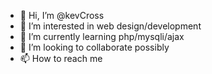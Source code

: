 - 👋 Hi, I’m @kevCross
- 👀 I’m interested in web design/development
- 🌱 I’m currently learning php/mysqli/ajax
- 💞️ I’m looking to collaborate possibly
- 📫 How to reach me

<!---
kevCross/kevCross is a ✨ special ✨ repository because its `README.md` (this file) appears on your GitHub profile.
You can click the Preview link to take a look at your changes.
--->
